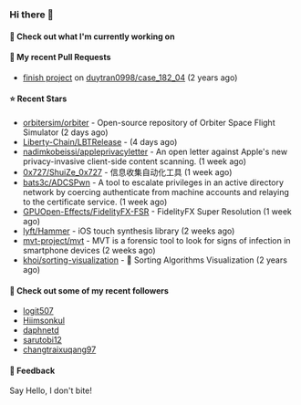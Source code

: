 ### Hi there 👋

#### 👷 Check out what I'm currently working on

#### 🔨 My recent Pull Requests

- [finish project](https://github.com/duytran0998/case_182_04/pull/1) on [duytran0998/case_182_04](https://github.com/duytran0998/case_182_04) (2 years ago)

#### ⭐ Recent Stars

- [orbitersim/orbiter](https://github.com/orbitersim/orbiter) - Open-source repository of Orbiter Space Flight Simulator (2 days ago)
- [Liberty-Chain/LBTRelease](https://github.com/Liberty-Chain/LBTRelease) -  (4 days ago)
- [nadimkobeissi/appleprivacyletter](https://github.com/nadimkobeissi/appleprivacyletter) - An open letter against Apple&#39;s new privacy-invasive client-side content scanning. (1 week ago)
- [0x727/ShuiZe_0x727](https://github.com/0x727/ShuiZe_0x727) - 信息收集自动化工具 (1 week ago)
- [bats3c/ADCSPwn](https://github.com/bats3c/ADCSPwn) - A tool to escalate privileges in an active directory network by coercing authenticate from machine accounts and relaying to the certificate service. (1 week ago)
- [GPUOpen-Effects/FidelityFX-FSR](https://github.com/GPUOpen-Effects/FidelityFX-FSR) - FidelityFX Super Resolution (1 week ago)
- [lyft/Hammer](https://github.com/lyft/Hammer) - iOS touch synthesis library (2 weeks ago)
- [mvt-project/mvt](https://github.com/mvt-project/mvt) - MVT is a forensic tool to look for signs of infection in smartphone devices (2 weeks ago)
- [khoi/sorting-visualization](https://github.com/khoi/sorting-visualization) - 🌈 Sorting Algorithms Visualization (2 years ago)

#### 👯 Check out some of my recent followers

- [logit507](https://github.com/logit507)
- [Hiimsonkul](https://github.com/Hiimsonkul)
- [daphnetd](https://github.com/daphnetd)
- [sarutobi12](https://github.com/sarutobi12)
- [changtraixuqang97](https://github.com/changtraixuqang97)

#### 💬 Feedback

Say Hello, I don't bite!